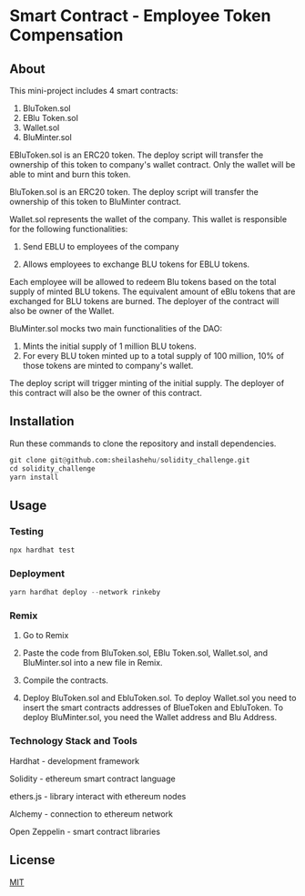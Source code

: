 # Smart Contract - Employee Token Compensation

## About

This mini-project includes 4 smart contracts:

1. BluToken.sol
2. EBlu Token.sol
3. Wallet.sol
4. BluMinter.sol

EBluToken.sol is an ERC20 token. The deploy script will transfer the ownership of this token to company's wallet contract. Only the wallet will be able to mint and burn this token.

BluToken.sol is an ERC20 token. The deploy script will transfer the ownership of this token to BluMinter contract. 

Wallet.sol represents the wallet of the company. This wallet is responsible for the following functionalities:

1. Send EBLU to employees of the company 

2. Allows employees to exchange BLU tokens for EBLU tokens.

Each employee will be allowed to redeem Blu tokens based on the total supply of minted BLU tokens. The equivalent amount of eBlu tokens that are exchanged for BLU tokens are burned. The deployer of the contract will also be owner of the Wallet.



BluMinter.sol mocks two main functionalities of the DAO:

 1. Mints the initial supply of 1 million BLU tokens. 
2. For every BLU token minted up to a total supply of 100 million, 10% of those tokens are minted to company's wallet. 

The deploy script will trigger minting of the initial supply. The deployer of this contract will also be the owner of this contract. 

## Installation

Run these commands to clone the repository and install dependencies.

```python
git clone git@github.com:sheilashehu/solidity_challenge.git
cd solidity_challenge
yarn install
```
## Usage

### Testing 
```python
npx hardhat test
```

### Deployment
```python
yarn hardhat deploy --network rinkeby
```

### Remix

1. Go to Remix

2. Paste the code from BluToken.sol, EBlu Token.sol, Wallet.sol, and BluMinter.sol into a new file in Remix.

3. Compile the contracts.

4. Deploy BluToken.sol and EbluToken.sol. To deploy Wallet.sol you need to insert the smart contracts addresses of BlueToken and EbluToken. To deploy BluMinter.sol, you need the Wallet address and Blu Address.

### Technology Stack and Tools

Hardhat - development framework

Solidity - ethereum smart contract language

ethers.js - library interact with ethereum nodes

Alchemy - connection to ethereum network

Open Zeppelin - smart contract libraries

### 

## License
[MIT](https://choosealicense.com/licenses/mit/)